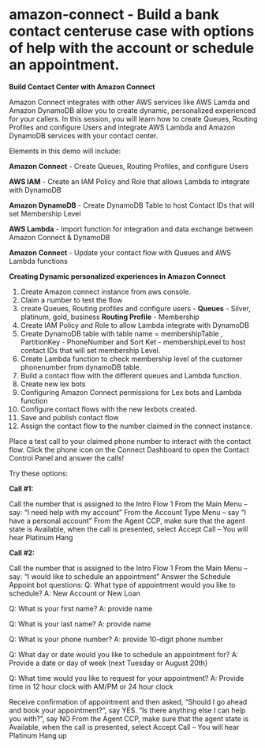 # amazon-connect - Build a bank contact centeruse case with options of help with the account or schedule an appointment.

**Build Contact Center with Amazon Connect**

Amazon Connect integrates with other AWS services like AWS Lamda  and Amazon DynamoDB  allow you to create dynamic, personalized experienced for your callers. In this session, you will learn how to create Queues, Routing Profiles and configure Users and integrate AWS Lambda and Amazon DynamoDB services with your contact center.

Elements in this demo will include:

**Amazon Connect** - Create Queues, Routing Profiles, and configure Users

**AWS IAM** - Create an IAM Policy and Role that allows Lambda to integrate with DynamoDB

**Amazon DynamoDB** - Create DynamoDB Table to host Contact IDs that will set Membership Level

**AWS Lambda** - Import function for integration and data exchange between Amazon Connect & DynamoDB

**Amazon Connect** - Update your contact flow with Queues and AWS Lambda functions

**Creating Dynamic personalized experiences in Amazon Connect**

1. Create Amazon connect instance from aws console.
2. Claim a number to test the flow
3. create Queues, Routing profiles and configure users -  **Queues** - Silver, platinum, gold, business  **Routing Profile** -  Membership
4. Create IAM Policy and Role to allow Lambda integrate with DynamoDB
5. Create DynamoDB table with table name =  membershipTable , PartitionKey - PhoneNumber and Sort Ket - membershipLevel to host contact IDs that will set membership Level.
6. Create Lambda function to check membership level of the customer phonenumber from dynamoDB table.
7. Build a contact flow with the different queues and Lambda function.
8. Create new lex bots
9. Configuring Amazon Connect permissions for Lex bots and Lambda function
10. Configure contact flows with the new lexbots created.
11. Save and publish contact flow
12. Assign the contact flow to the number claimed in the connect instance.

Place a test call to your claimed phone number to interact with the contact flow. Click the phone icon on the Connect Dashboard to open the Contact Control Panel and answer the calls!

Try these options:

**Call #1:**

Call the number that is assigned to the Intro Flow 1
From the Main Menu – say: “I need help with my account”
From the Account Type Menu – say “I have a personal account”
From the Agent CCP, make sure that the agent state is Available, when the call is presented, select Accept Call – You will hear Platinum
Hang 

**Call #2:**

Call the number that is assigned to the Intro Flow 1
From the Main Menu – say: “I would like to schedule an appointment”
Answer the Schedule Appoint bot questions:
Q: What type of appointment would you like to schedule? 
A: New Account or New Loan

Q: What is your first name?
A: provide name

Q: What is your last name?
A: provide name

Q: What is your phone number?
A: provide 10-digit phone number

Q: What day or date would you like to schedule an appointment for?
A: Provide a date or day of week (next Tuesday or August 20th)

Q: What time would you like to request for your appointment?
A: Provide time in 12 hour clock with AM/PM or 24 hour clock

Receive confirmation of appointment and then asked, “Should I go ahead and book your appointment?”, say YES.
“Is there anything else I can help you with?”, say NO
From the Agent CCP, make sure that the agent state is Available, when the call is presented, select Accept Call – You will hear Platinum
Hang up
